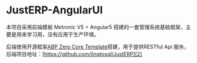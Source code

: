 # JustERP-AngularUI
本项目采用前端模板 Metronic V5 + Angular5 搭建的一套管理系统基础框架，主要是用来学习用，没有应用于生产环境。

后端使用开源框架[ABP Zero Core Template][1]搭建，用于提供RESTful Api 服务，后端项目地址：[https://github.com/linqtosql/JustERP][2]


  [1]: https://github.com/aspnetboilerplate/module-zero-core-template
  [2]: https://github.com/linqtosql/JustERP